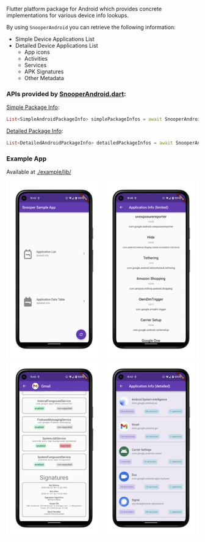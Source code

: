 Flutter platform package for Android which provides concrete implementations for various device info
lookups.

By using `SnooperAndroid` you can retrieve the following information:

- Simple Device Applications List
- Detailed Device Applications List
    - App icons
    - Activities
    - Services
    - APK Signatures
    - Other Metadata

### APIs provided by [SnooperAndroid.dart](./lib/snooper_android.dart):
[Simple Package Info](./lib/model/simple_android_package_info.dart):
```dart
List<SimpleAndroidPackageInfo> simplePackageInfos = await SnooperAndroid.simplePackageInfos;
```

[Detailed Package Info](./lib/model/detailed_android_package_info.dart):
```dart
List<DetailedAndroidPackageInfo> detailedPackageInfos = await SnooperAndroid.detailedPackageInfos;
```


### Example App
Available at [./example/lib/](./example/lib/)  

<p float="left">
  <img src="docs/media/sample-home.png" width="250">
  <img src="docs/media/sample-packages-simple.png" width="250">
  <img src="docs/media/sample-packages-detailed.png" width="250">
  <img src="docs/media/sample-packages-detailed-dashboard.png" width="250">
</p>